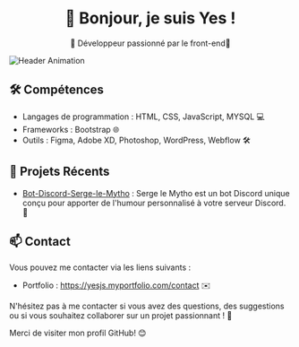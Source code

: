 <h1 align="center">👋 Bonjour, je suis Yes !</h1>
<p align="center">🚀 Développeur passionné par le front-end🌟</p>

![Header Animation](lien_vers_votre_animation.gif)

## 🛠️ Compétences

- Langages de programmation : HTML, CSS, JavaScript, MYSQL 💻
- Frameworks : Bootstrap 🌐
- Outils : Figma, Adobe XD, Photoshop, WordPress, Webflow 🛠️


## 🌟 Projets Récents

- [Bot-Discord-Serge-le-Mytho](https://github.com/Yesdevjr/Bot-Discord-Serge-le-Mytho) : Serge le Mytho est un bot Discord unique conçu pour apporter de l'humour personnalisé à votre serveur Discord. 📂


## 📫 Contact

Vous pouvez me contacter via les liens suivants :

- Portfolio : https://yesjs.myportfolio.com/contact ✉️


N'hésitez pas à me contacter si vous avez des questions, des suggestions ou si vous souhaitez collaborer sur un projet passionnant ! 🤝


Merci de visiter mon profil GitHub! 😊




